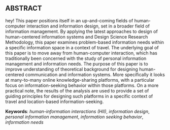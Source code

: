 
## ABSTRACT

hey! This paper positions itself in an up-and-coming fields of human-computer interaction and information design, set in a broader field of information management. By applying the latest approaches to design of human-centered information systems and Design Science Research Methodology, this paper examines problem-based information needs within a specific information space in a context of travel. The underlying goal of this paper is to move away from human-computer interaction, which has traditionally been concerned with the study of personal information management and information needs. The purpose of this paper is to improve understanding of theoretical background for designing human-centered communication and information systems. More specifically it looks at many-to-many online knowledge-sharing platforms, with a particular focus on information-seeking behavior within those platforms. On a more practical note, the results of the analysis are used to provide a set of guiding principles for designing such platforms in a specific context of travel and location-based information-seeking. 

**Keywords**: *human-information interactions (HII)*, *information design*, *personal information management*, *information seeking behavior*, *information needs*
